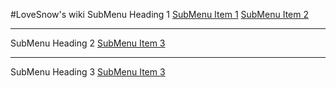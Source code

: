 #LoveSnow's wiki
SubMenu Heading 1
[SubMenu Item 1](webbase.md)
[SubMenu Item 2](subitem2.md)
  - - - -
SubMenu Heading 2
[SubMenu Item 3](subitem3.md)
  - - - -
SubMenu Heading 3
[SubMenu Item 3](subitem3.md)
